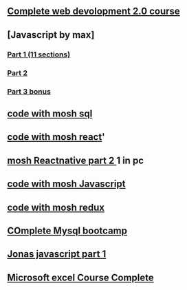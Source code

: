## [Complete web devolopment 2.0 course](https://drive.google.com/drive/folders/1xc6mk5XYmaJXJTSxRDj-BhSemPD2GMB_?usp=sharing)
## [Javascript by max]
### [Part 1 (11 sections)](https://drive.google.com/drive/folders/1SJgAeHbq0Cjk77ICDH5p1KIOxckqeQ5R?usp=sharing)
### [Part 2](https://drive.google.com/drive/folders/1eJzKV2s3SuRLG-Dp-PpMbY8mmg8H5SBT?usp=sharing)
### [Part 3 bonus](https://drive.google.com/drive/folders/16iEvRCiUPx102SfPgmVE_aemAdgf0Yeq?usp=sharing)
## [code with mosh sql](https://drive.google.com/drive/folders/1PPtGEOqH8_zgYo6t6JGky15YxDadabp8?usp=sharing)
## [code with mosh  react](https://drive.google.com/drive/folders/1_nkVDXTurtpVDpnBC70uICQmXv6mmqsV?usp=sharing)'
## [mosh Reactnative part 2 ](https://drive.google.com/drive/folders/10vGgugv_uJDhN1KkTyFPKESxDv4jbDzb?usp=sharing) 1 in pc
## [code with mosh Javascript ](https://drive.google.com/drive/folders/1Yu3MLKNY5ACbqjiezZCYwpOfwEGGVQBq?usp=sharing)
## [code with mosh redux](https://drive.google.com/drive/folders/1T-DFOcLuunHTIIXu091YUeRWok2zO1re?usp=sharing)
## [COmplete Mysql bootcamp](https://drive.google.com/drive/folders/1QVbfSi-Za9ShsF9MjWEofn_dG7q41qXk?usp=sharing)
## [Jonas javascript part 1](https://drive.google.com/drive/folders/1SixV74LxAbA_mNJlaD9FJHl3pbDjs1zo?usp=sharing)
## [Microsoft excel Course Complete](https://drive.google.com/drive/folders/1VSXZaBjaPj2VxXMImIAMULUqOGeP24Az?usp=sharing)

